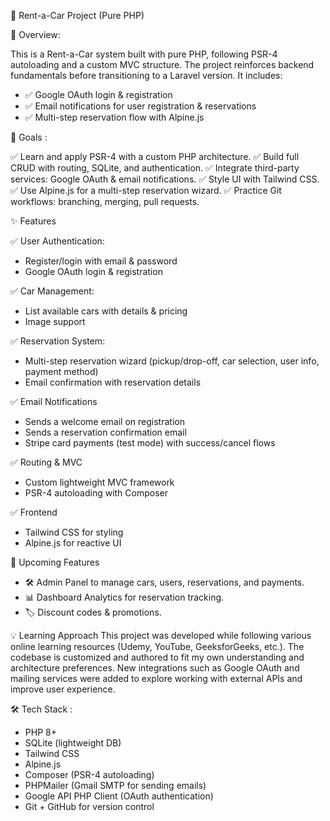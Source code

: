 🚗 Rent-a-Car Project (Pure PHP)

📌 Overview:

This is a Rent-a-Car system built with pure PHP, following PSR-4 autoloading and a custom MVC structure.
The project reinforces backend fundamentals before transitioning to a Laravel version.
It includes:
- ✅ Google OAuth login & registration
- ✅ Email notifications for user registration & reservations
- ✅ Multi-step reservation flow with Alpine.js

🎯 Goals :

✅ Learn and apply PSR-4 with a custom PHP architecture.
✅ Build full CRUD with routing, SQLite, and authentication.
✅ Integrate third-party services: Google OAuth & email notifications.
✅ Style UI with Tailwind CSS.
✅ Use Alpine.js for a multi-step reservation wizard.
✅ Practice Git workflows: branching, merging, pull requests.

✨ Features 

✅ User Authentication:

- Register/login with email & password
- Google OAuth login & registration
  
✅ Car Management:

- List available cars with details & pricing
- Image support
  
✅ Reservation System:

- Multi-step reservation wizard (pickup/drop-off, car selection, user info, payment method)
- Email confirmation with reservation details
  
✅ Email Notifications

- Sends a welcome email on registration
- Sends a reservation confirmation email
- Stripe card payments (test mode) with success/cancel flows
  
✅ Routing & MVC

- Custom lightweight MVC framework
- PSR-4 autoloading with Composer
  
✅ Frontend

- Tailwind CSS for styling
- Alpine.js for reactive UI

🚀 Upcoming Features
- 🛠 Admin Panel to manage cars, users, reservations, and payments.
- 📊 Dashboard Analytics for reservation tracking.
- 🏷 Discount codes & promotions.

💡 Learning Approach
This project was developed while following various online learning resources (Udemy, YouTube, GeeksforGeeks, etc.).
The codebase is customized and authored to fit my own understanding and architecture preferences.
New integrations such as Google OAuth and mailing services were added to explore working with external APIs and improve user experience.

🛠️ Tech Stack :
- PHP 8+
- SQLite (lightweight DB)
- Tailwind CSS
- Alpine.js
- Composer (PSR-4 autoloading)
- PHPMailer (Gmail SMTP for sending emails)
- Google API PHP Client (OAuth authentication)
- Git + GitHub for version control
